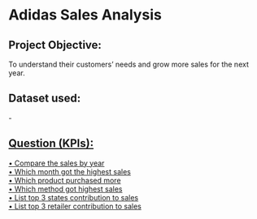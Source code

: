 # Adidas Sales Analysis
## Project Objective:
To understand their customers’ needs and grow more sales for the next year.
## Dataset used: 
-<a href="https://github.com/NurHidayah-19/Data-Analysis-Project/blob/main/Adidas_Sales.xlsx">
## Question (KPIs):
•	Compare the sales by year\
•	Which month got the highest sales\
•	Which product purchased more\
•	Which method got highest sales\
•	List top 3 states contribution to sales\
•	List top 3 retailer contribution to sales
